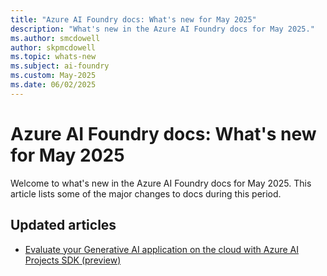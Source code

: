 ```yaml
---
title: "Azure AI Foundry docs: What's new for May 2025"
description: "What's new in the Azure AI Foundry docs for May 2025."
ms.author: smcdowell
author: skpmcdowell
ms.topic: whats-new
ms.subject: ai-foundry
ms.custom: May-2025
ms.date: 06/02/2025
---
```


# Azure AI Foundry docs: What's new for May 2025

Welcome to what's new in the Azure AI Foundry docs for May 2025. This article lists some of the major changes to docs during this period.

## Updated articles

- [Evaluate your Generative AI application on the cloud with Azure AI Projects SDK (preview)](../ai-foundry/how-to/develop/cloud-evaluation.md)



